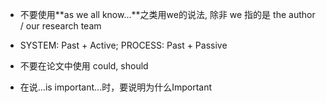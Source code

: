 * 不要使用**as we all know...**之类用we的说法, 除非 we 指的是 the author / our research team

* SYSTEM: Past + Active; PROCESS: Past + Passive

* 不要在论文中使用 could, should 

* 在说...is important...时，要说明为什么Important